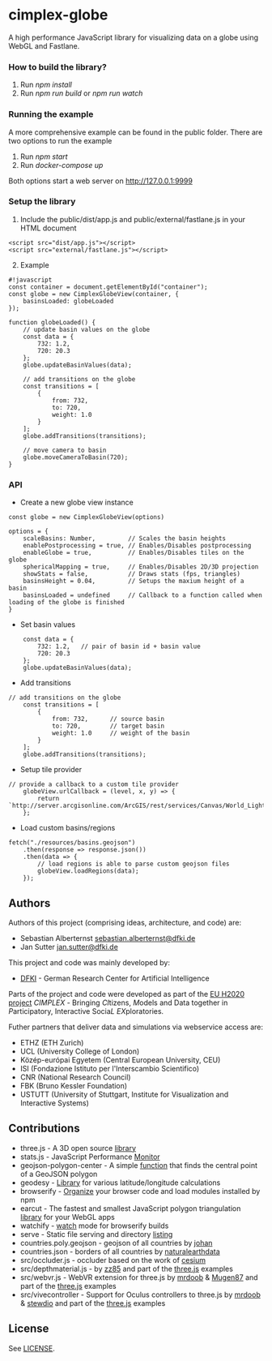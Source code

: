 # cimplex-globe #

A high performance JavaScript library for visualizing data on a globe using WebGL and Fastlane.

### How to build the library? ###
1. Run *npm install*
2. Run *npm run build* or *npm run watch*

### Running the example ###
A more comprehensive example can be found in the public folder. There are two options to run the example

1. Run *npm start* 
2. Run *docker-compose up*

Both options start a web server on http://127.0.0.1:9999

### Setup the library ###
1. Include the public/dist/app.js and public/external/fastlane.js in your HTML document
```
<script src="dist/app.js"></script>
<script src="external/fastlane.js"></script>
```
2. Example
```
#!javascript
const container = document.getElementById("container");
const globe = new CimplexGlobeView(container, {
	basinsLoaded: globeLoaded
});

function globeLoaded() {
	// update basin values on the globe
	const data = {
		732: 1.2,
		720: 20.3
	};
	globe.updateBasinValues(data);

	// add transitions on the globe
	const transitions = [
		{
			from: 732,
			to: 720,
			weight: 1.0
		}
	];
	globe.addTransitions(transitions);

	// move camera to basin
	globe.moveCameraToBasin(720);
}
```
### API ###

* Create a new globe view instance

```
const globe = new CimplexGlobeView(options) 

options = {
    scaleBasins: Number,         // Scales the basin heights
    enablePostprocessing = true, // Enables/Disables postprocessing
    enableGlobe = true,          // Enables/Disables tiles on the globe
    sphericalMapping = true,     // Enables/Disables 2D/3D projection
    showStats = false,           // Draws stats (fps, triangles)
    basinsHeight = 0.04,         // Setups the maxium height of a basin
    basinsLoaded = undefined     // Callback to a function called when loading of the globe is finished
}
```

* Set basin values

```
	const data = {
		732: 1.2,   // pair of basin id + basin value
		720: 20.3
	};
	globe.updateBasinValues(data);
```

* Add transitions

```
// add transitions on the globe
	const transitions = [
		{
			from: 732,      // source basin
			to: 720,        // target basin
			weight: 1.0     // weight of the basin
		}
	];
	globe.addTransitions(transitions);
```

* Setup tile provider

```
// provide a callback to a custom tile provider
    globeView.urlCallback = (level, x, y) => {
        return `http://server.arcgisonline.com/ArcGIS/rest/services/Canvas/World_Light_Gray_Base/MapServer/tile/${level}/${y}/${x}`;
    };
```

* Load custom basins/regions

```
fetch("./resources/basins.geojson")
    .then(response => response.json())
    .then(data => {
		// load regions is able to parse custom geojson files
        globeView.loadRegions(data);
    });
```

## Authors

Authors of this project (comprising ideas, architecture, and code) are:

* Sebastian Alberternst <sebastian.alberternst@dfki.de>
* Jan Sutter <jan.sutter@dfki.de>

This project and code was mainly developed by:

* [DFKI](https://www.dfki.de/web/research/asr/index_html) - German Research Center for Artificial Intelligence

Parts of the project and code were developed as part of the [EU H2020](https://ec.europa.eu/programmes/horizon2020/) [project](https://www.cimplex-project.eu/) *CIMPLEX* - Bringing *CI*tizens, *M*odels and Data together in *P*articipatory, Interactive Socia*L* *EX*ploratories.

Futher partners that deliver data and simulations via webservice access are:

* ETHZ (ETH Zurich)
* UCL (University College of London)
* Közép-európai Egyetem (Central European University, CEU)
* ISI (Fondazione Istituto per l'Interscambio Scientifico)
* CNR (National Research Council)
* FBK (Bruno Kessler Foundation)
* USTUTT (University of Stuttgart, Institute for Visualization and Interactive Systems)

## Contributions

* three.js - A 3D open source [library](https://github.com/mrdoob/three.js/)
* stats.js - JavaScript Performance [Monitor](https://github.com/mrdoob/stats.js/)
* geojson-polygon-center - A simple [function](https://www.npmjs.com/package/geojson-polygon-center) that finds the central point of a GeoJSON polygon 
* geodesy - [Library](https://www.npmjs.com/package/geodesy) for various latitude/longitude calculations
* browserify -  [Organize](https://github.com/browserify/browserify) your browser code and load modules installed by npm
* earcut - The fastest and smallest JavaScript polygon triangulation [library](https://github.com/mapbox/earcut) for your WebGL apps
* watchify - [watch](https://github.com/browserify/watchify) mode for browserify builds
* serve - Static file serving and directory [listing](https://github.com/zeit/serve)
* countries.poly.geojson - geojson of all countries by [johan](https://github.com/johan/world.geo.json/tree/master/countries)
* countries.json - borders of all countries by [naturalearthdata](http://www.naturalearthdata.com/)
* src/occluder.js - occluder based on the work of [cesium](https://github.com/AnalyticalGraphicsInc/cesium)
* src/depthmaterial.js - by [zz85](https://github.com/zz85) and part of the [three.js](https://github.com/mrdoob/three.js/) examples
* src/webvr.js - WebVR extension for three.js by [mrdoob](http://mrdoob.com) & [Mugen87](https://github.com/Mugen87) and part of the [three.js](https://github.com/mrdoob/three.js/) examples
* src/vivecontroller - Support for Oculus controllers to three.js by [mrdoob](http://mrdoob.com) & [stewdio](http://stewd.io) and part of the [three.js](https://github.com/mrdoob/three.js/) examples


## License

See [LICENSE](./LICENSE).
